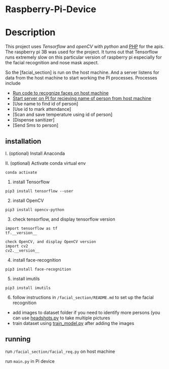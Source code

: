 # Raspberry-Pi-Device

# Description
This project uses *Tensorflow* and *openCV* with *python* and [PHP](https://github.com/CovMan-Knust-final-year-project/Admin/tree/main/Iot) for the apis.
The raspberry pi 3B was used for the project. It turns out that Tensorflow runs extremely slow on this particular version of raspberry pi
especially for the facial recognition and nose mask aspect.

So the [facial_section] is run on the host machine. And a server listens for data from the host machine to start working the PI processes.
Processes include
- [Run code to recognize faces on host machine](https://github.com/CovMan-Knust-final-year-project/Raspberry-Pi-Device/blob/main/facial_section/facial_req.py)
- [Start server on PI for recieving name of person from host machine](https://github.com/CovMan-Knust-final-year-project/Raspberry-Pi-Device/blob/main/main.py)
- [Use name to find id of person]
- [Use id to mark attendance]
- [Scan and save temperature using id of person]
- [Dispense sanitizer]
- [Send Sms to person]


## installation
I. (optional) Install Anaconda

II. (optional)
Activate conda virtual env
```
conda activate
```

1. install Tensorflow
```
pip3 install tensorflow --user
```
 
2. install OpenCV
```
pip3 install opencv-python
```

3. check tensorflow, and display tensorflow version
```
import tensorflow as tf
tf.__version__

check OpenCV, and display OpenCV version
import cv2
cv2.__version__
```

4. install face-recognition
```
pip3 install face-recognition
```

5. install imutils
```
pip3 install imutils
```

6. follow instructions in `/facial_section/README.md` to set up the facial recognition
- add images to dataset folder if you need to identify more persons (you can use [headshots.py](https://github.com/CovMan-Knust-final-year-project/Raspberry-Pi-Device/blob/main/facial_section/headshots.py]) to take multiple pictures
- train dataset using [train_model.py](https://github.com/CovMan-Knust-final-year-project/Raspberry-Pi-Device/blob/main/facial_section/train_model.py) after adding the images

## running

run ```/facial_section/facial_req.py``` on host machine

run ```main.py``` in Pi device




